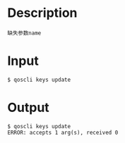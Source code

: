 # Description
```
缺失参数name
```
# Input
```
$ qoscli keys update
```
# Output
```
$ qoscli keys update
ERROR: accepts 1 arg(s), received 0
```